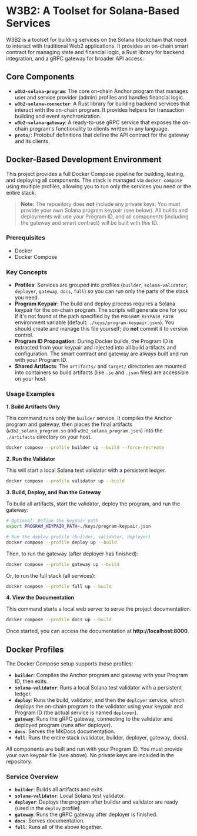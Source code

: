 # W3B2: A Toolset for Solana-Based Services

W3B2 is a toolset for building services on the Solana blockchain that need to interact with traditional Web2 applications. It provides an on-chain smart contract for managing state and financial logic, a Rust library for backend integration, and a gRPC gateway for broader API access.

## Core Components

*   **`w3b2-solana-program`**: The core on-chain Anchor program that manages user and service provider (admin) profiles and handles financial logic.
*   **`w3b2-solana-connector`**: A Rust library for building backend services that interact with the on-chain program. It provides helpers for transaction building and event synchronization.
*   **`w3b2-solana-gateway`**: A ready-to-use gRPC service that exposes the on-chain program's functionality to clients written in any language.
*   **`proto/`**: Protobuf definitions that define the API contract for the gateway and its clients.

## Docker-Based Development Environment

This project provides a full Docker Compose pipeline for building, testing, and deploying all components. The stack is managed via `docker compose` using multiple profiles, allowing you to run only the services you need or the entire stack.

> **Note:** The repository does **not** include any private keys. You must provide your own Solana program keypair (see below). All builds and deployments will use your Program ID, and all components (including the gateway and smart contract) will be built with this ID.

### Prerequisites

*   Docker
*   Docker Compose

### Key Concepts

*   **Profiles**: Services are grouped into profiles (`builder`, `solana-validator`, `deployer`, `gateway`, `docs`, `full`) so you can run only the parts of the stack you need.
*   **Program Keypair**: The build and deploy process requires a Solana keypair for the on-chain program. The scripts will generate one for you if it's not found at the path specified by the `PROGRAM_KEYPAIR_PATH` environment variable (default: `./keys/program-keypair.json`). You should create and manage this file yourself; do **not** commit it to version control.
*   **Program ID Propagation**: During Docker builds, the Program ID is extracted from your keypair and injected into all build artifacts and configuration. The smart contract and gateway are always built and run with your Program ID.
*   **Shared Artifacts**: The `artifacts/` and `target/` directories are mounted into containers so build artifacts (like `.so` and `.json` files) are accessible on your host.


### Usage Examples

**1. Build Artifacts Only**

This command runs only the `builder` service. It compiles the Anchor program and gateway, then places the final artifacts (`w3b2_solana_program.so` and `w3b2_solana_program.json`) into the `./artifacts` directory on your host.

```bash
docker compose --profile builder up --build --force-recreate
```

**2. Run the Validator**

This will start a local Solana test validator with a persistent ledger.

```bash
docker compose --profile validator up --build
```

**3. Build, Deploy, and Run the Gateway**

To build all artifacts, start the validator, deploy the program, and run the gateway:

```bash
# Optional: Define the keypair path
export PROGRAM_KEYPAIR_PATH=./keys/program-keypair.json

# Run the deploy profile (builder, validator, deployer)
docker compose --profile deploy up --build
```

Then, to run the gateway (after deployer has finished):

```bash
docker compose --profile gateway up --build
```

Or, to run the full stack (all services):

```bash
docker compose --profile full up --build
```

**4. View the Documentation**

This command starts a local web server to serve the project documentation.

```bash
docker compose --profile docs up --build
```
Once started, you can access the documentation at **http://localhost:8000**.

## Docker Profiles

The Docker Compose setup supports these profiles:

- **`builder`**: Compiles the Anchor program and gateway with your Program ID, then exits.
- **`solana-validator`**: Runs a local Solana test validator with a persistent ledger.
- **`deploy`**: Runs the build, validator, and then the `deployer` service, which deploys the on-chain program to the validator using your keypair and Program ID (the actual service is named `deployer`).
- **`gateway`**: Runs the gRPC gateway, connecting to the validator and deployed program (runs after deployer).
- **`docs`**: Serves the MkDocs documentation.
- **`full`**: Runs the entire stack (validator, builder, deployer, gateway, docs).

All components are built and run with your Program ID. You must provide your own keypair file (see above). No private keys are included in the repository.

### Service Overview

- **`builder`**: Builds all artifacts and exits.
- **`solana-validator`**: Local Solana test validator.
- **`deployer`**: Deploys the program after builder and validator are ready (used in the `deploy` profile).
- **`gateway`**: Runs the gRPC gateway after deployer is finished.
- **`docs`**: Serves documentation.
- **`full`**: Runs all of the above together.